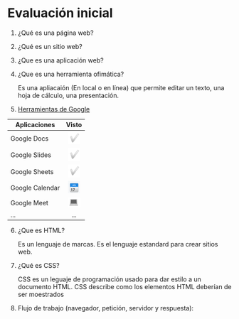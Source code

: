 # **Evaluación inicial**

1. ¿Qué es una página web?

2. ¿Qué es un sitio web?

3. ¿Que es una aplicación web?

4. ¿Que es una herramienta ofimática?
   
   Es una apliacaión (En local o en línea) que permite editar un texto, una hoja de cálculo, una presentación.
   
5. [Herramientas de Google](https://www.google.com/intl/es-419/chrome/browser-tools)


| Aplicaciones | Visto |
|--------|:-------:|
| Google Docs | ![Tick](https://github.com/JuanCarlosIzquierdo/M8-UF1-A2/blob/main/Tick.png) |
| Google Slides | ![Tick](https://github.com/JuanCarlosIzquierdo/M8-UF1-A2/blob/main/Tick.png) |
| Google Sheets | ![Tick](https://github.com/JuanCarlosIzquierdo/M8-UF1-A2/blob/main/Tick.png) |
| Google Calendar | ![Calendario](https://github.com/JuanCarlosIzquierdo/M8-UF1-A2/blob/main/Calendario.png) |
| Google Meet| ![Ordenador](https://github.com/JuanCarlosIzquierdo/M8-UF1-A2/blob/main/Ordenador.png) |
|...|...|

6. ¿Que es HTML?
   
   Es un lenguaje de marcas. Es el lenguaje estandard para crear sitios web.
   
<!DOCTYPE html>
<html lang="en">
<head>
    <meta charset="UTF-8">
    <meta http-equiv="X-UA-Compatible" content="IE=edge">
    <meta name="viewport" content="width=device-width, initial-scale=1.0">
    <title>Document</title>
</head>
<body>

</body>
</html>

7. ¿Qué es CSS?
   
   CSS es un leguaje de programación usado para dar estilo a un documento HTML. CSS describe como los elementos HTML deberían de ser moestrados
   
8. Flujo de trabajo (navegador, petición, servidor y respuesta):



